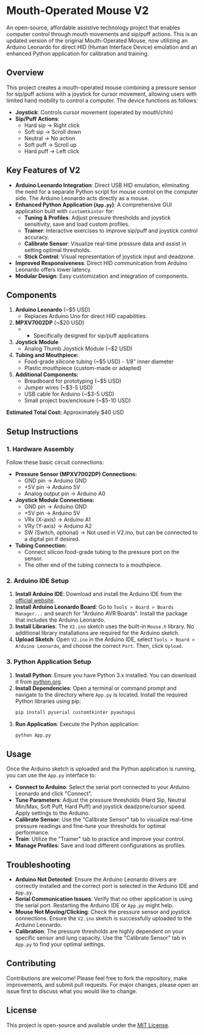 # Mouth-Operated Mouse V2

An open-source, affordable assistive technology project that enables computer control through mouth movements and sip/puff actions. This is an updated version of the original Mouth-Operated Mouse, now utilizing an Arduino Leonardo for direct HID (Human Interface Device) emulation and an enhanced Python application for calibration and training.

## Overview

This project creates a mouth-operated mouse combining a pressure sensor for sip/puff actions with a joystick for cursor movement, allowing users with limited hand mobility to control a computer. The device functions as follows:

*   **Joystick**: Controls cursor movement (operated by mouth/chin)
*   **Sip/Puff Actions**:
    *   Hard sip → Right click
    *   Soft sip → Scroll down
    *   Neutral → No action
    *   Soft puff → Scroll up
    *   Hard puff → Left click

## Key Features of V2

*   **Arduino Leonardo Integration**: Direct USB HID emulation, eliminating the need for a separate Python script for mouse control on the computer side. The Arduino Leonardo acts directly as a mouse.
*   **Enhanced Python Application (`App.py`)**: A comprehensive GUI application built with `customtkinter` for:
    *   **Tuning & Profiles**: Adjust pressure thresholds and joystick sensitivity, save and load custom profiles.
    *   **Trainer**: Interactive exercises to improve sip/puff and joystick control accuracy.
    *   **Calibrate Sensor**: Visualize real-time pressure data and assist in setting optimal thresholds.
    *   **Stick Control**: Visual representation of joystick input and deadzone.
*   **Improved Responsiveness**: Direct HID communication from Arduino Leonardo offers lower latency.
*   **Modular Design**: Easy customization and integration of components.

## Components

1.  **Arduino Leonardo** (~$5 USD)
    *   Replaces Arduino Uno for direct HID capabilities.
2.  **MPXV7002DP** (~$20 USD)
    *    - Specifically designed for sip/puff applications
3.  **Joystick Module**
    *   Analog Thumb Joystick Module (~$2 USD)
4.  **Tubing and Mouthpiece:**
    *   Food-grade silicone tubing (~$5 USD) - 1/8" inner diameter
    *   Plastic mouthpiece (custom-made or adapted)
5.  **Additional Components:**
    *   Breadboard for prototyping (~$5 USD)
    *   Jumper wires (~$3-5 USD)
    *   USB cable for Arduino (~$3-5 USD)
    *   Small project box/enclosure (~$5-10 USD)

**Estimated Total Cost:** Approximately $40 USD

## Setup Instructions

### 1. Hardware Assembly

Follow these basic circuit connections:

*   **Pressure Sensor (MPXV7002DP) Connections:**
    *   GND pin → Arduino GND
    *   +5V pin → Arduino 5V
    *   Analog output pin → Arduino A0
*   **Joystick Module Connections:**
    *   GND pin → Arduino GND
    *   +5V pin → Arduino 5V
    *   VRx (X-axis) → Arduino A1
    *   VRy (Y-axis) → Arduino A2
    *   SW (Switch, optional) → Not used in V2.ino, but can be connected to a digital pin if desired.
*   **Tubing Connection:**
    *   Connect silicon food-grade tubing to the pressure port on the sensor.
    *   The other end of the tubing connects to a mouthpiece.

### 2. Arduino IDE Setup

1.  **Install Arduino IDE**: Download and install the Arduino IDE from the [official website](https://www.arduino.cc/en/software).
2.  **Install Arduino Leonardo Board**: Go to `Tools > Board > Boards Manager...` and search for "Arduino AVR Boards". Install the package that includes the Arduino Leonardo.
3.  **Install Libraries**: The `V2.ino` sketch uses the built-in `Mouse.h` library. No additional library installations are required for the Arduino sketch.
4.  **Upload Sketch**: Open `V2.ino` in the Arduino IDE, select `Tools > Board > Arduino Leonardo`, and choose the correct `Port`. Then, click `Upload`.

### 3. Python Application Setup

1.  **Install Python**: Ensure you have Python 3.x installed. You can download it from [python.org](https://www.python.org/downloads/).
2.  **Install Dependencies**: Open a terminal or command prompt and navigate to the directory where `App.py` is located. Install the required Python libraries using pip:
    ```bash
    pip install pyserial customtkinter pyautogui
    ```
3.  **Run Application**: Execute the Python application:
    ```bash
    python App.py
    ```

## Usage

Once the Arduino sketch is uploaded and the Python application is running, you can use the `App.py` interface to:

*   **Connect to Arduino**: Select the serial port connected to your Arduino Leonardo and click "Connect".
*   **Tune Parameters**: Adjust the pressure thresholds (Hard Sip, Neutral Min/Max, Soft Puff, Hard Puff) and joystick deadzone/cursor speed. Apply settings to the Arduino.
*   **Calibrate Sensor**: Use the "Calibrate Sensor" tab to visualize real-time pressure readings and fine-tune your thresholds for optimal performance.
*   **Train**: Utilize the "Trainer" tab to practice and improve your control.
*   **Manage Profiles**: Save and load different configurations as profiles.

## Troubleshooting

*   **Arduino Not Detected**: Ensure the Arduino Leonardo drivers are correctly installed and the correct port is selected in the Arduino IDE and `App.py`.
*   **Serial Communication Issues**: Verify that no other application is using the serial port. Restarting the Arduino IDE or `App.py` might help.
*   **Mouse Not Moving/Clicking**: Check the pressure sensor and joystick connections. Ensure the `V2.ino` sketch is successfully uploaded to the Arduino Leonardo.
*   **Calibration**: The pressure thresholds are highly dependent on your specific sensor and lung capacity. Use the "Calibrate Sensor" tab in `App.py` to find your optimal settings.

## Contributing

Contributions are welcome! Please feel free to fork the repository, make improvements, and submit pull requests. For major changes, please open an issue first to discuss what you would like to change.

## License

This project is open-source and available under the [MIT License](https://opensource.org/licenses/MIT).

